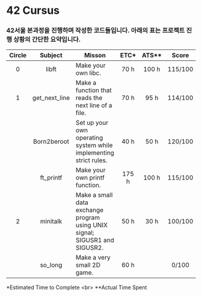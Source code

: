 # 42 Cursus

### 42서울 본과정을 진행하며 작성한 코드들입니다. 아래의 표는 프로젝트 진행 상황의 간단한 요약입니다.


| Circle |    Subject    |                                   Misson                                   | ETC* | ATS** |  Score  |  Status |
|:------:|:-------------:|----------------------------------------------------------------------------|:--------------------------:|:-----------------:|:-------:|:-------:|
|    0   | libft         | Make your own libc.                                                        |                       70 h |             100 h | 115/100 |   pass  |
|    1   | get_next_line | Make a function that reads the next line of a file.                        |                       70 h |              95 h | 114/100 |   pass  |
|        | Born2beroot   | Set up your own operating system while implementing strict rules.          |                       40 h |              50 h | 120/100 |   pass  |
|        | ft_printf     | Make your own printf function.                                             |                      175 h |             100 h | 115/100 |   pass  |
|    2   | minitalk      | Make a small data exchange program using UNIX signal; SIGUSR1 and SIGUSR2. |                       50 h |              30 h | 100/100 |   pass  |
|        | so_long       | Make a very small 2D game.                                                 |                       60 h |                   |  0/100  | ongoing |

\*Estimated Time to Complete <br\>
\**Actual Time Spent
